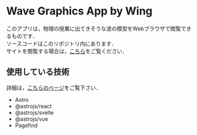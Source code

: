 # Wave Graphics App by Wing

このアプリは，物理の授業に出てきそうな波の模型をWebブラウザで閲覧できるものです．<br>
ソースコードはこのリポジトリ内にあります．<br>
サイトを閲覧する場合は，[こちら](https://wave.graphics/)をご覧ください．

## 使用している技術
詳細は，[こちらのページ](https://wave.graphics/framework/)をご覧下さい．
- Astro
- @astrojs/react
- @astrojs/svelte
- @astrojs/vue
- Pagefind